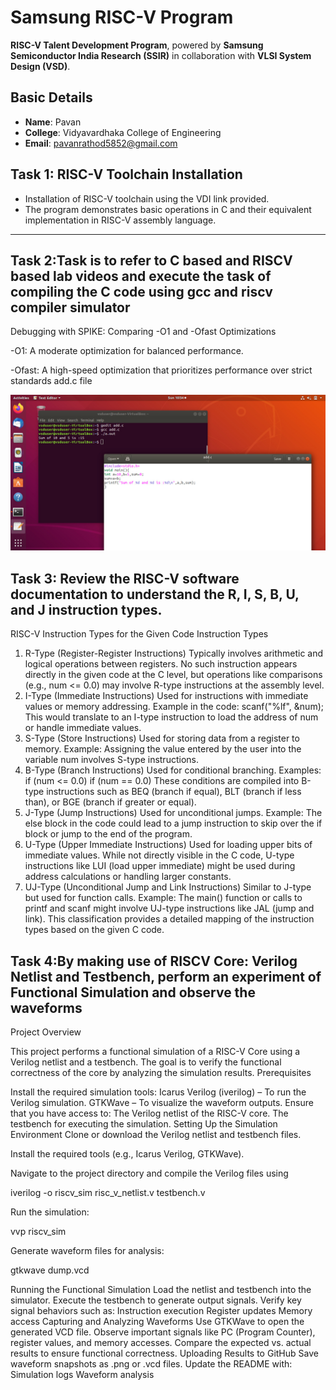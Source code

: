 # Samsung RISC-V Program  

**RISC-V Talent Development Program**, powered by **Samsung Semiconductor India Research (SSIR)** in collaboration with **VLSI System Design (VSD)**.  

## Basic Details  
- **Name**: Pavan  
- **College**: Vidyavardhaka College of Engineering  
- **Email**: pavanrathod5852@gmail.com  

## Task 1: RISC-V Toolchain Installation 
- Installation of RISC-V toolchain using the VDI link provided.
- The program demonstrates basic operations in C and their equivalent implementation in RISC-V assembly language.  

---
## Task 2:Task is to refer to C based and RISCV based lab videos and execute the task of compiling the C code using gcc and riscv compiler simulator

Debugging with SPIKE: Comparing -O1 and -Ofast Optimizations

-O1: A moderate optimization for balanced performance.

-Ofast: A high-speed optimization that prioritizes performance over strict standards
add.c file

![Description](https://github.com/pavanrathod1/samsung-riskcv/blob/main/images/402558033-8989da87-e34d-4330-af71-683b478b96421.jpg)



## Task 3: Review the RISC-V software documentation to understand the R, I, S, B, U, and J instruction types.

RISC-V Instruction Types for the Given Code
Instruction Types
1. R-Type (Register-Register Instructions)
Typically involves arithmetic and logical operations between registers.
No such instruction appears directly in the given code at the C level, but operations like comparisons (e.g., num <= 0.0) may involve R-type instructions at the assembly level.
2. I-Type (Immediate Instructions)
Used for instructions with immediate values or memory addressing.
Example in the code: scanf("%lf", &num);
This would translate to an I-type instruction to load the address of num or handle immediate values.
3. S-Type (Store Instructions)
Used for storing data from a register to memory.
Example: Assigning the value entered by the user into the variable num involves S-type instructions.
4. B-Type (Branch Instructions)
Used for conditional branching.
Examples:
if (num <= 0.0)
if (num == 0.0)
These conditions are compiled into B-type instructions such as BEQ (branch if equal), BLT (branch if less than), or BGE (branch if greater or equal).
5. J-Type (Jump Instructions)
Used for unconditional jumps.
Example: The else block in the code could lead to a jump instruction to skip over the if block or jump to the end of the program.
6. U-Type (Upper Immediate Instructions)
Used for loading upper bits of immediate values.
While not directly visible in the C code, U-type instructions like LUI (load upper immediate) might be used during address calculations or handling larger constants.
7. UJ-Type (Unconditional Jump and Link Instructions)
Similar to J-type but used for function calls.
Example: The main() function or calls to printf and scanf might involve UJ-type instructions like JAL (jump and link).
This classification provides a detailed mapping of the instruction types based on the given C code.

## Task 4:By making use of RISCV Core: Verilog Netlist and Testbench, perform an experiment of Functional Simulation and observe the waveforms

Project Overview

This project performs a functional simulation of a RISC-V Core using a Verilog netlist and a testbench.
The goal is to verify the functional correctness of the core by analyzing the simulation results.
Prerequisites

Install the required simulation tools:
Icarus Verilog (iverilog) – To run the Verilog simulation.
GTKWave – To visualize the waveform outputs.
Ensure that you have access to:
The Verilog netlist of the RISC-V core.
The testbench for executing the simulation.
Setting Up the Simulation Environment
Clone or download the Verilog netlist and testbench files.

Install the required tools (e.g., Icarus Verilog, GTKWave).

Navigate to the project directory and compile the Verilog files using

iverilog -o riscv_sim risc_v_netlist.v testbench.v

Run the simulation:

vvp riscv_sim

Generate waveform files for analysis:

gtkwave dump.vcd

Running the Functional Simulation
Load the netlist and testbench into the simulator.
Execute the testbench to generate output signals.
Verify key signal behaviors such as:
Instruction execution
Register updates
Memory access
Capturing and Analyzing Waveforms
Use GTKWave to open the generated VCD file.
Observe important signals like PC (Program Counter), register values, and memory accesses.
Compare the expected vs. actual results to ensure functional correctness.
Uploading Results to GitHub
Save waveform snapshots as .png or .vcd files.
Update the README with:
Simulation logs
Waveform analysis
